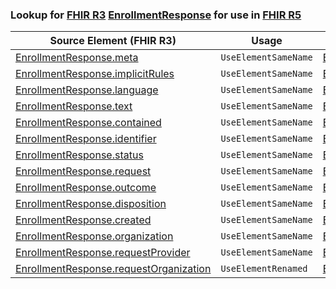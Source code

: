 ### Lookup for [FHIR R3](https://hl7.org/fhir/STU3/) [EnrollmentResponse](https://hl7.org/fhir/STU3/EnrollmentResponse.html) for use in [FHIR R5](https://hl7.org/fhir/R5/)

| Source Element (FHIR R3) | Usage | Target |
| -------------- | ----- | ------ |
| [EnrollmentResponse.meta](https://hl7.org/fhir/STU3/EnrollmentResponse.html#resource) | `UseElementSameName` | [EnrollmentResponse.meta](https://hl7.org/fhir/R5/EnrollmentResponse.html#resource) |
| [EnrollmentResponse.implicitRules](https://hl7.org/fhir/STU3/EnrollmentResponse.html#resource) | `UseElementSameName` | [EnrollmentResponse.implicitRules](https://hl7.org/fhir/R5/EnrollmentResponse.html#resource) |
| [EnrollmentResponse.language](https://hl7.org/fhir/STU3/EnrollmentResponse.html#resource) | `UseElementSameName` | [EnrollmentResponse.language](https://hl7.org/fhir/R5/EnrollmentResponse.html#resource) |
| [EnrollmentResponse.text](https://hl7.org/fhir/STU3/EnrollmentResponse.html#resource) | `UseElementSameName` | [EnrollmentResponse.text](https://hl7.org/fhir/R5/EnrollmentResponse.html#resource) |
| [EnrollmentResponse.contained](https://hl7.org/fhir/STU3/EnrollmentResponse.html#resource) | `UseElementSameName` | [EnrollmentResponse.contained](https://hl7.org/fhir/R5/EnrollmentResponse.html#resource) |
| [EnrollmentResponse.identifier](https://hl7.org/fhir/STU3/EnrollmentResponse.html#resource) | `UseElementSameName` | [EnrollmentResponse.identifier](https://hl7.org/fhir/R5/EnrollmentResponse.html#resource) |
| [EnrollmentResponse.status](https://hl7.org/fhir/STU3/EnrollmentResponse.html#resource) | `UseElementSameName` | [EnrollmentResponse.status](https://hl7.org/fhir/R5/EnrollmentResponse.html#resource) |
| [EnrollmentResponse.request](https://hl7.org/fhir/STU3/EnrollmentResponse.html#resource) | `UseElementSameName` | [EnrollmentResponse.request](https://hl7.org/fhir/R5/EnrollmentResponse.html#resource) |
| [EnrollmentResponse.outcome](https://hl7.org/fhir/STU3/EnrollmentResponse.html#resource) | `UseElementSameName` | [EnrollmentResponse.outcome](https://hl7.org/fhir/R5/EnrollmentResponse.html#resource) |
| [EnrollmentResponse.disposition](https://hl7.org/fhir/STU3/EnrollmentResponse.html#resource) | `UseElementSameName` | [EnrollmentResponse.disposition](https://hl7.org/fhir/R5/EnrollmentResponse.html#resource) |
| [EnrollmentResponse.created](https://hl7.org/fhir/STU3/EnrollmentResponse.html#resource) | `UseElementSameName` | [EnrollmentResponse.created](https://hl7.org/fhir/R5/EnrollmentResponse.html#resource) |
| [EnrollmentResponse.organization](https://hl7.org/fhir/STU3/EnrollmentResponse.html#resource) | `UseElementSameName` | [EnrollmentResponse.organization](https://hl7.org/fhir/R5/EnrollmentResponse.html#resource) |
| [EnrollmentResponse.requestProvider](https://hl7.org/fhir/STU3/EnrollmentResponse.html#resource) | `UseElementSameName` | [EnrollmentResponse.requestProvider](https://hl7.org/fhir/R5/EnrollmentResponse.html#resource) |
| [EnrollmentResponse.requestOrganization](https://hl7.org/fhir/STU3/EnrollmentResponse.html#resource) | `UseElementRenamed` | [EnrollmentResponse.requestProvider](https://hl7.org/fhir/R5/EnrollmentResponse.html#resource) |
